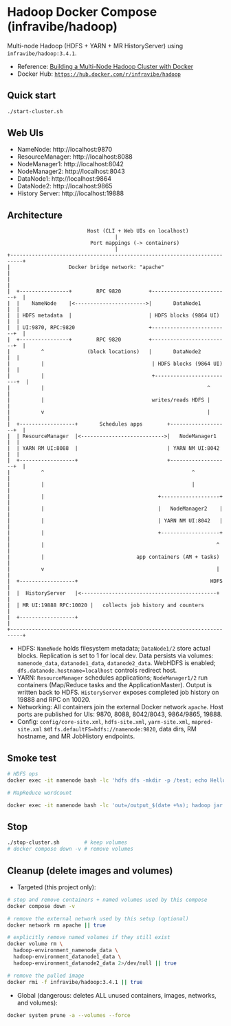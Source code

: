 # Hadoop Docker Compose (infravibe/hadoop)

Multi-node Hadoop (HDFS + YARN + MR HistoryServer) using `infravibe/hadoop:3.4.1`.

- Reference: [Building a Multi-Node Hadoop Cluster with Docker](https://akashsahani2001.medium.com/building-a-multi-node-hadoop-cluster-with-docker-a-complete-production-ready-setup-by-akash-fa1adfd605ec)
- Docker Hub: [`https://hub.docker.com/r/infravibe/hadoop`](https://hub.docker.com/r/infravibe/hadoop)

## Quick start
```bash
./start-cluster.sh
```

## Web UIs
- NameNode: http://localhost:9870
- ResourceManager: http://localhost:8088
- NodeManager1: http://localhost:8042
- NodeManager2: http://localhost:8043
- DataNode1: http://localhost:9864
- DataNode2: http://localhost:9865
- History Server: http://localhost:19888

## Architecture
```
                          Host (CLI + Web UIs on localhost)
                                   |
                           Port mappings (-> containers)
                                   |
+--------------------------------------------------------------------------+
|                   Docker bridge network: "apache"                        |
|                                                                          |
|  +----------------+        RPC 9820         +-------------------------+  |
|  |    NameNode    |<----------------------->|       DataNode1         |  |
|  | HDFS metadata  |                         | HDFS blocks (9864 UI)   |  |
|  | UI:9870, RPC:9820                        +-------------------------+  |
|  +----------------+        RPC 9820         +-------------------------+  |
|          ^              (block locations)   |       DataNode2         |  |
|          |                                   | HDFS blocks (9864 UI)   |  |
|          |                                   +-------------------------+  |
|          |                                                     ^         |
|          |                                   writes/reads HDFS |         |
|          v                                                     |         |
|  +------------------+       Schedules apps        +-------------------+  |
|  | ResourceManager  |<--------------------------->|   NodeManager1    |  |
|  | YARN RM UI:8088  |                             | YARN NM UI:8042   |  |
|  +------------------+                             +-------------------+  |
|          ^                                                ^             |
|          |                                                |             |
|          |                                     +-------------------+    |
|          |                                     |   NodeManager2    |    |
|          |                                     | YARN NM UI:8042   |    |
|          |                                     +-------------------+    |
|          |                                                        ^      |
|          |                              app containers (AM + tasks)      |
|          v                                                        |      |
|  +------------------+                                           HDFS     |
|  |  HistoryServer   |<--------------------------------------------+      |
|  | MR UI:19888 RPC:10020 |   collects job history and counters           |
|  +------------------+                                                   |
+--------------------------------------------------------------------------+
```

- HDFS: `NameNode` holds filesystem metadata; `DataNode1/2` store actual blocks. Replication is set to 1 for local dev. Data persists via volumes: `namenode_data`, `datanode1_data`, `datanode2_data`. WebHDFS is enabled; `dfs.datanode.hostname=localhost` controls redirect host.
- YARN: `ResourceManager` schedules applications; `NodeManager1/2` run containers (Map/Reduce tasks and the ApplicationMaster). Output is written back to HDFS. `HistoryServer` exposes completed job history on 19888 and RPC on 10020.
- Networking: All containers join the external Docker network `apache`. Host ports are published for UIs: 9870, 8088, 8042/8043, 9864/9865, 19888.
- Config: `config/core-site.xml`, `hdfs-site.xml`, `yarn-site.xml`, `mapred-site.xml` set `fs.defaultFS=hdfs://namenode:9820`, data dirs, RM hostname, and MR JobHistory endpoints.

## Smoke test
```bash
# HDFS ops
docker exec -it namenode bash -lc 'hdfs dfs -mkdir -p /test; echo Hello Hadoop! > /tmp/test.txt; hdfs dfs -put -f /tmp/test.txt /test/test.txt; hdfs fsck /test/test.txt -files -blocks -locations'

# MapReduce wordcount

docker exec -it namenode bash -lc 'out=/output_$(date +%s); hadoop jar /opt/hadoop/share/hadoop/mapreduce/hadoop-mapreduce-examples-3.4.1.jar wordcount /test/test.txt $out; hdfs dfs -cat $out/part-r-00000'
```

## Stop
```bash
./stop-cluster.sh        # keep volumes
# docker compose down -v # remove volumes
```

## Cleanup (delete images and volumes)
- Targeted (this project only):
```bash
# stop and remove containers + named volumes used by this compose
docker compose down -v

# remove the external network used by this setup (optional)
docker network rm apache || true

# explicitly remove named volumes if they still exist
docker volume rm \
  hadoop-environment_namenode_data \
  hadoop-environment_datanode1_data \
  hadoop-environment_datanode2_data 2>/dev/null || true

# remove the pulled image
docker rmi -f infravibe/hadoop:3.4.1 || true
```

- Global (dangerous: deletes ALL unused containers, images, networks, and volumes):
```bash
docker system prune -a --volumes --force
```

